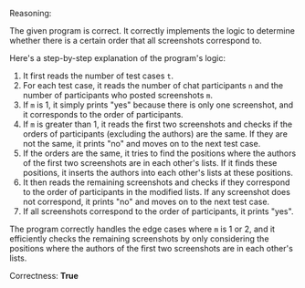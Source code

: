 Reasoning:

The given program is correct. It correctly implements the logic to determine whether there is a certain order that all screenshots correspond to.

Here's a step-by-step explanation of the program's logic:

1.  It first reads the number of test cases `t`.
2.  For each test case, it reads the number of chat participants `n` and the number of participants who posted screenshots `m`.
3.  If `m` is 1, it simply prints "yes" because there is only one screenshot, and it corresponds to the order of participants.
4.  If `m` is greater than 1, it reads the first two screenshots and checks if the orders of participants (excluding the authors) are the same. If they are not the same, it prints "no" and moves on to the next test case.
5.  If the orders are the same, it tries to find the positions where the authors of the first two screenshots are in each other's lists. If it finds these positions, it inserts the authors into each other's lists at these positions.
6.  It then reads the remaining screenshots and checks if they correspond to the order of participants in the modified lists. If any screenshot does not correspond, it prints "no" and moves on to the next test case.
7.  If all screenshots correspond to the order of participants, it prints "yes".

The program correctly handles the edge cases where `m` is 1 or 2, and it efficiently checks the remaining screenshots by only considering the positions where the authors of the first two screenshots are in each other's lists.

Correctness: **True**
